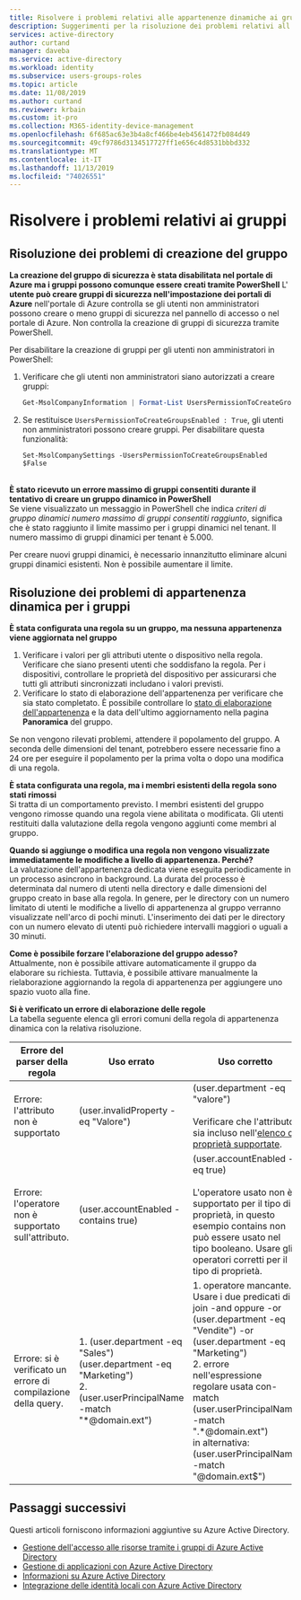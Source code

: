 ```yaml
---
title: Risolvere i problemi relativi alle appartenenze dinamiche ai gruppi-Azure AD | Microsoft Docs
description: Suggerimenti per la risoluzione dei problemi relativi all'appartenenza dinamica ai gruppi in Azure Active Directory
services: active-directory
author: curtand
manager: daveba
ms.service: active-directory
ms.workload: identity
ms.subservice: users-groups-roles
ms.topic: article
ms.date: 11/08/2019
ms.author: curtand
ms.reviewer: krbain
ms.custom: it-pro
ms.collection: M365-identity-device-management
ms.openlocfilehash: 6f685ac63e3b4a8cf466be4eb4561472fb084d49
ms.sourcegitcommit: 49cf9786d3134517727ff1e656c4d8531bbbd332
ms.translationtype: MT
ms.contentlocale: it-IT
ms.lasthandoff: 11/13/2019
ms.locfileid: "74026551"
---
```

# <a name="troubleshoot-and-resolve-groups-issues"></a>Risolvere i problemi relativi ai gruppi

## <a name="troubleshooting-group-creation-issues"></a>Risoluzione dei problemi di creazione del gruppo

**La creazione del gruppo di sicurezza è stata disabilitata nel portale di Azure ma i gruppi possono comunque essere creati tramite PowerShell** L' **utente può creare gruppi di sicurezza nell'impostazione dei portali di Azure** nell'portale di Azure controlla se gli utenti non amministratori possono creare o meno gruppi di sicurezza nel pannello di accesso o nel portale di Azure. Non controlla la creazione di gruppi di sicurezza tramite PowerShell.

Per disabilitare la creazione di gruppi per gli utenti non amministratori in PowerShell:
1. Verificare che gli utenti non amministratori siano autorizzati a creare gruppi:
   

   ```powershell
   Get-MsolCompanyInformation | Format-List UsersPermissionToCreateGroupsEnabled
   ```

  
2. Se restituisce `UsersPermissionToCreateGroupsEnabled : True`, gli utenti non amministratori possono creare gruppi. Per disabilitare questa funzionalità:
  

   ``` 
   Set-MsolCompanySettings -UsersPermissionToCreateGroupsEnabled $False
   ```

<br/>**È stato ricevuto un errore massimo di gruppi consentiti durante il tentativo di creare un gruppo dinamico in PowerShell**<br/>
Se viene visualizzato un messaggio in PowerShell che indica _criteri di gruppo dinamici numero massimo di gruppi consentiti raggiunto_, significa che è stato raggiunto il limite massimo per i gruppi dinamici nel tenant. Il numero massimo di gruppi dinamici per tenant è 5.000.

Per creare nuovi gruppi dinamici, è necessario innanzitutto eliminare alcuni gruppi dinamici esistenti. Non è possibile aumentare il limite.

## <a name="troubleshooting-dynamic-memberships-for-groups"></a>Risoluzione dei problemi di appartenenza dinamica per i gruppi

**È stata configurata una regola su un gruppo, ma nessuna appartenenza viene aggiornata nel gruppo**<br/>
1. Verificare i valori per gli attributi utente o dispositivo nella regola. Verificare che siano presenti utenti che soddisfano la regola. Per i dispositivi, controllare le proprietà del dispositivo per assicurarsi che tutti gli attributi sincronizzati includano i valori previsti.<br/>
2. Verificare lo stato di elaborazione dell'appartenenza per verificare che sia stato completato. È possibile controllare lo [stato di elaborazione dell'appartenenza](groups-create-rule.md#check-processing-status-for-a-rule) e la data dell'ultimo aggiornamento nella pagina **Panoramica** del gruppo.

Se non vengono rilevati problemi, attendere il popolamento del gruppo. A seconda delle dimensioni del tenant, potrebbero essere necessarie fino a 24 ore per eseguire il popolamento per la prima volta o dopo una modifica di una regola.

**È stata configurata una regola, ma i membri esistenti della regola sono stati rimossi**<br/>Si tratta di un comportamento previsto. I membri esistenti del gruppo vengono rimosse quando una regola viene abilitata o modificata. Gli utenti restituiti dalla valutazione della regola vengono aggiunti come membri al gruppo.

**Quando si aggiunge o modifica una regola non vengono visualizzate immediatamente le modifiche a livello di appartenenza. Perché?**<br/>La valutazione dell'appartenenza dedicata viene eseguita periodicamente in un processo asincrono in background. La durata del processo è determinata dal numero di utenti nella directory e dalle dimensioni del gruppo creato in base alla regola. In genere, per le directory con un numero limitato di utenti le modifiche a livello di appartenenza al gruppo verranno visualizzate nell'arco di pochi minuti. L'inserimento dei dati per le directory con un numero elevato di utenti può richiedere intervalli maggiori o uguali a 30 minuti.

**Come è possibile forzare l'elaborazione del gruppo adesso?**<br/>
Attualmente, non è possibile attivare automaticamente il gruppo da elaborare su richiesta. Tuttavia, è possibile attivare manualmente la rielaborazione aggiornando la regola di appartenenza per aggiungere uno spazio vuoto alla fine.  

**Si è verificato un errore di elaborazione delle regole**<br/>La tabella seguente elenca gli errori comuni della regola di appartenenza dinamica con la relativa risoluzione.

| Errore del parser della regola | Uso errato | Uso corretto |
| --- | --- | --- |
| Errore: l'attributo non è supportato |(user.invalidProperty -eq "Valore") |(user.department -eq "valore")<br/><br/>Verificare che l'attributo sia incluso nell'[elenco di proprietà supportate](groups-dynamic-membership.md#supported-properties). |
| Errore: l'operatore non è supportato sull'attributo. |(user.accountEnabled -contains true) |(user.accountEnabled -eq true)<br/><br/>L'operatore usato non è supportato per il tipo di proprietà, in questo esempio contains non può essere usato nel tipo booleano. Usare gli operatori corretti per il tipo di proprietà. |
| Errore: si è verificato un errore di compilazione della query. | 1. (user.department -eq "Sales") (user.department -eq "Marketing")<br>2.  (user.userPrincipalName -match "*@domain.ext") | 1. operatore mancante. Usare i due predicati di join -and oppure -or<br>(user.department -eq "Vendite") -or (user.department -eq "Marketing")<br>2. errore nell'espressione regolare usata con-match<br>(user.userPrincipalName -match ".*@domain.ext")<br>in alternativa: (user.userPrincipalName -match "@domain.ext$") |

## <a name="next-steps"></a>Passaggi successivi

Questi articoli forniscono informazioni aggiuntive su Azure Active Directory.

* [Gestione dell'accesso alle risorse tramite i gruppi di Azure Active Directory](../fundamentals/active-directory-manage-groups.md)
* [Gestione di applicazioni con Azure Active Directory](../manage-apps/what-is-application-management.md)
* [Informazioni su Azure Active Directory](../fundamentals/active-directory-whatis.md)
* [Integrazione delle identità locali con Azure Active Directory](../hybrid/whatis-hybrid-identity.md)
